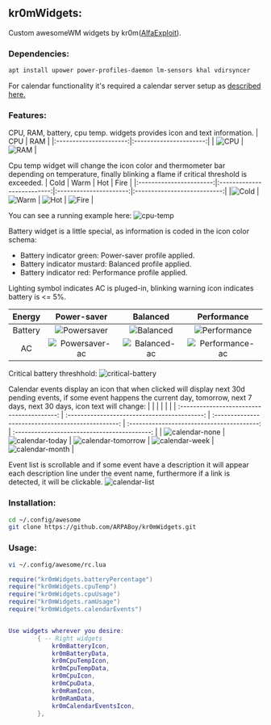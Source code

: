 ## kr0mWidgets:

Custom awesomeWM widgets by kr0m([AlfaExploit](https://alfaexploit.com)).

### Dependencies:
```bash
apt install upower power-profiles-daemon lm-sensors khal vdirsyncer
```

For calendar functionality it's required a calendar server setup as [described here.](https://alfaexploit.com/en/posts/calendar_server)

### Features:

CPU, RAM, battery, cpu temp. widgets provides icon and text information.
|           CPU          |         RAM            |
|:----------------------:|:----------------------:|
| ![CPU](images/cpu.png) | ![RAM](images/ram.png) |

Cpu temp widget will change the icon color and thermometer bar depending on temperature, finally blinking a flame if critical threshold is exceeded.
|           Cold          |            Warm            |           Hot          |            Fire             |
|:-----------------------:|:--------------------------:|:----------------------:|:---------------------------:|
|![Cold](images/blue.png) | ![Warm](images/orange.png) | ![Hot](images/red.png) | ![Fire](images/burning.png) |

You can see a running example here:
![cpu-temp](images/cpuTemp.png)

Battery widget is a little special, as information is coded in the icon color schema:
- Battery indicator green: Power-saver profile applied.
- Battery indicator mustard: Balanced profile applied.
- Battery indicator red: Performance profile applied.

Lighting symbol indicates AC is pluged-in, blinking warning icon indicates battery is <= 5%.

| Energy |                 Power-saver                |                Balanced                |                  Performance                 |
|:------:|:------------------------------------------:|:--------------------------------------:|:--------------------------------------------:|
|Battery | ![Powersaver](images/powersaver.png)       | ![Balanced](images/balanced.png)       | ![Performance](images/performance.png)       |
|   AC   | ![Powersaver-ac](images/powersaver-ac.png) | ![Balanced-ac](images/balanced-ac.png) | ![Performance-ac](images/performance-ac.png) |

Critical battery threshhold:
![critical-battery](images/critical-battery.png)

Calendar events display an icon that when clicked will display next 30d pending events, if some event happens the current day, tomorrow, next 7 days, next 30 days, icon text will change:
|                                            |                                              |                                                    |                                            |                                              |
| :----------------------------------------: | :------------------------------------------: | :------------------------------------------------: | :----------------------------------------: | :------------------------------------------: |
| ![calendar-none](images/calendar-none.png) | ![calendar-today](images/calendar-today.png) | ![calendar-tomorrow](images/calendar-tomorrow.png) | ![calendar-week](images/calendar-week.png) | ![calendar-month](images/calendar-month.png) |

Event list is scrollable and if some event have a description it will appear each description line under the event name, furthermore if a link is detected, it will be clickable.
![calendar-list](images/calendar-list.png)


### Installation:

```bash
cd ~/.config/awesome
git clone https://github.com/ARPABoy/kr0mWidgets.git
```

### Usage:

```bash
vi ~/.config/awesome/rc.lua
```
```lua
require("kr0mWidgets.batteryPercentage")
require("kr0mWidgets.cpuTemp")
require("kr0mWidgets.cpuUsage")
require("kr0mWidgets.ramUsage")
require("kr0mWidgets.calendarEvents")


Use widgets wherever you desire:
        { -- Right widgets
            kr0mBatteryIcon,
            kr0mBatteryData,
            kr0mCpuTempIcon,
            kr0mCpuTempData,
            kr0mCpuIcon,
            kr0mCpuData,
            kr0mRamIcon,
            kr0mRamData,
            kr0mCalendarEventsIcon,
        },
```

